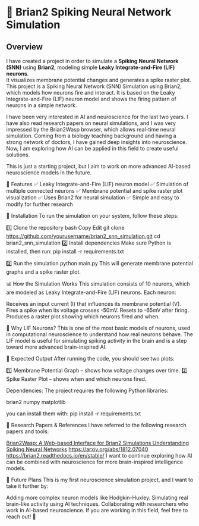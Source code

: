 # 🧠 Brian2 Spiking Neural Network Simulation  

## Overview  
I have created a project in order to simulate a **Spiking Neural Network (SNN)** using **Brian2**, modeling simple **Leaky Integrate-and-Fire (LIF) neurons**.  
It visualizes membrane potential changes and generates a spike raster plot.  
This project is a Spiking Neural Network (SNN) Simulation using Brian2, which models how neurons fire and interact. It is based on the Leaky Integrate-and-Fire (LIF) neuron model and shows the firing pattern of neurons in a simple network.

I have been very interested in AI and neuroscience for the last two years. I have also read research papers on neural simulations, and I was very impressed by the Brian2Wasp browser, which allows real-time neural simulation. Coming from a biology teaching background and having a strong network of doctors, I have gained deep insights into neuroscience. Now, I am exploring how AI can be applied in this field to create useful solutions.

This is just a starting project, but I aim to work on more advanced AI-based neuroscience models in the future.

📌 Features
✅ Leaky Integrate-and-Fire (LIF) neuron model
✅ Simulation of multiple connected neurons
✅ Membrane potential and spike raster plot visualization
✅ Uses Brian2 for neural simulation
✅ Simple and easy to modify for further research

🎯 Installation
To run the simulation on your system, follow these steps:

1️⃣ Clone the repository
bash
Copy
Edit
git clone https://github.com/yourusername/brian2_snn_simulation.git
cd brian2_snn_simulation
2️⃣ Install dependencies
Make sure Python is installed, then run:
pip install -r requirements.txt


3️⃣ Run the simulation
python main.py
This will generate membrane potential graphs and a spike raster plot.

📊 How the Simulation Works
This simulation consists of 10 neurons, which are modeled as Leaky Integrate-and-Fire (LIF) neurons. 
Each neuron:

Receives an input current (I) that influences its membrane potential (V).
Fires a spike when its voltage crosses -50mV.
Resets to -65mV after firing.
Produces a raster plot showing which neurons fired and when.


🔬 Why LIF Neurons?
This is one of the most basic models of neurons, used in computational neuroscience to understand how real neurons behave. The LIF model is useful for simulating spiking activity in the brain and is a step toward more advanced brain-inspired AI.

📌 Expected Output
After running the code, you should see two plots:

1️⃣ Membrane Potential Graph – shows how voltage changes over time.
2️⃣ Spike Raster Plot – shows when and which neurons fired.



Dependencies:
The project requires the following Python libraries:

brian2
numpy
matplotlib

you can install them with:
pip install -r requirements.txt


🔬 Research Papers & References
I have referred to the following research papers and tools:

[Brian2Wasp: A Web-based Interface for Brian2 Simulations
Understanding Spiking Neural Networks](https://arxiv.org/abs/2301.10571)
https://arxiv.org/abs/1812.07040
https://brian2.readthedocs.io/en/stable/
I want to continue exploring how AI can be combined with neuroscience for more brain-inspired intelligence models.





🤝 Future Plans
This is my first neuroscience simulation project, and I want to take it further by:

Adding more complex neuron models like Hodgkin-Huxley.
Simulating real brain-like activity using AI techniques.
Collaborating with researchers who work in AI-based neuroscience.
If you are working in this field, feel free to reach out! 🚀
